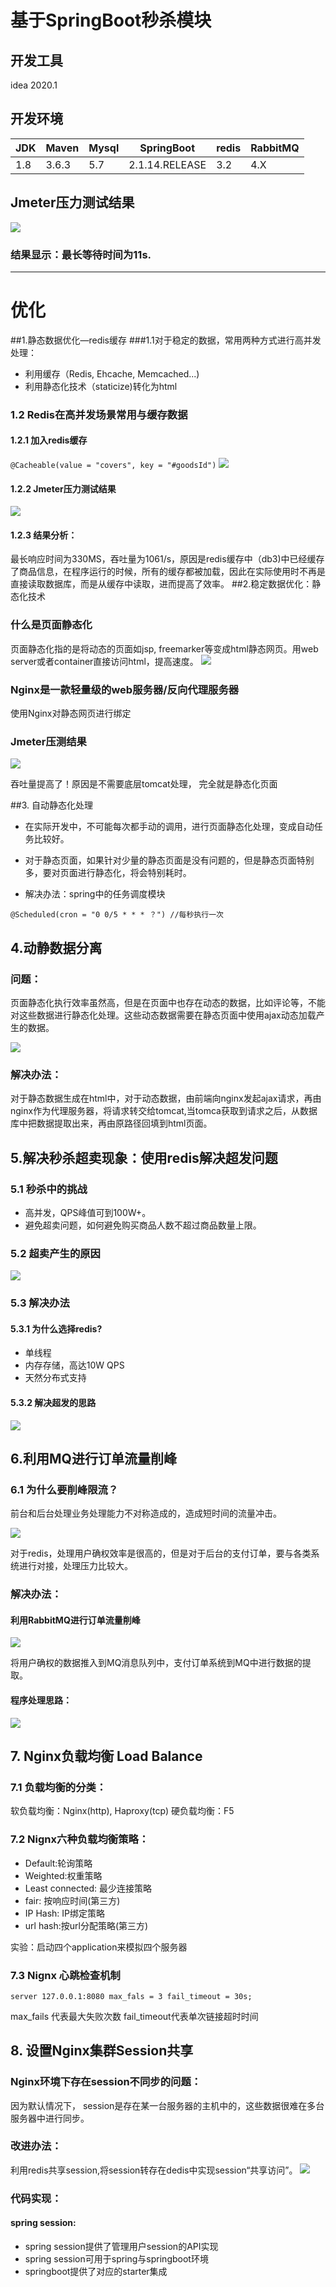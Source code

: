 # 基于SpringBoot秒杀模块
## 开发工具
idea 2020.1

## 开发环境
|  JDK | Maven| Mysql  |  SpringBoot |  redis | RabbitMQ  |
| ------------ | ------------ | ------------ | ------------ | ------------ | ------------ |
|  1.8 |  3.6.3 |  5.7 |  2.1.14.RELEASE |  3.2 | 4.X  |

## Jmeter压力测试结果
![](https://github.com/b1b2ttt/images/blob/master/miaosha_1.png?raw=true)
### 结果显示：最长等待时间为11s.

------------


# 优化
##1.静态数据优化—redis缓存
###1.1对于稳定的数据，常用两种方式进行高并发处理：
- 利用缓存（Redis, Ehcache, Memcached...)
- 利用静态化技术（staticize)转化为html

### 1.2 Redis在高并发场景常用与缓存数据

#### 1.2.1 加入redis缓存

`@Cacheable(value = "covers", key = "#goodsId")`
![](https://github.com/b1b2ttt/images/blob/master/miaosha_3.png?raw=true)
#### 1.2.2 Jmeter压力测试结果

![](https://github.com/b1b2ttt/images/blob/master/miaosha_2.png?raw=true)

#### 1.2.3 结果分析：

最长响应时间为330MS，吞吐量为1061/s，原因是redis缓存中（db3)中已经缓存了商品信息，在程序运行的时候，所有的缓存都被加载，因此在实际使用时不再是直接读取数据库，而是从缓存中读取，进而提高了效率。
##2.稳定数据优化：静态化技术
### 什么是页面静态化
页面静态化指的是将动态的页面如jsp, freemarker等变成html静态网页。用web  server或者container直接访问html，提高速度。
![](https://github.com/b1b2ttt/images/blob/master/miaosha_4.png?raw=true)
### Nginx是一款轻量级的web服务器/反向代理服务器
使用Nginx对静态网页进行绑定

### Jmeter压测结果
![](https://github.com/b1b2ttt/images/blob/master/miaosha_html.png?raw=true)

吞吐量提高了！原因是不需要底层tomcat处理， 完全就是静态化页面

##3. 自动静态化处理
- 在实际开发中，不可能每次都手动的调用，进行页面静态化处理，变成自动任务比较好。

- 对于静态页面，如果针对少量的静态页面是没有问题的，但是静态页面特别多，要对页面进行静态化，将会特别耗时。

- 解决办法：spring中的任务调度模块

`@Scheduled(cron = "0 0/5 * * * ？") //每秒执行一次`


## 4.动静数据分离
### 问题：
页面静态化执行效率虽然高，但是在页面中也存在动态的数据，比如评论等，不能对这些数据进行静态化处理。这些动态数据需要在静态页面中使用ajax动态加载产生的数据。

![](https://github.com/b1b2ttt/images/blob/master/miaosha_6.png?raw=true)

###  解决办法：
对于静态数据生成在html中，对于动态数据，由前端向nginx发起ajax请求，再由nginx作为代理服务器，将请求转交给tomcat,当tomca获取到请求之后，从数据库中把数据提取出来，再由原路径回填到html页面。

## 5.解决秒杀超卖现象：使用redis解决超发问题

### 5.1 秒杀中的挑战
- 高并发，QPS峰值可到100W+。
- 避免超卖问题，如何避免购买商品人数不超过商品数量上限。

### 5.2 超卖产生的原因
![](https://github.com/b1b2ttt/images/blob/master/miaosha_%E8%B6%85%E5%8D%96.png?raw=true)

### 5.3 解决办法
#### 5.3.1 为什么选择redis?
- 单线程
- 内存存储，高达10W QPS
- 天然分布式支持

#### 5.3.2 解决超发的思路
![](https://github.com/b1b2ttt/images/blob/master/redis_%E8%B6%85%E5%8F%91.png?raw=true)

## 6.利用MQ进行订单流量削峰

### 6.1 为什么要削峰限流？

前台和后台处理业务处理能力不对称造成的，造成短时间的流量冲击。

![](https://github.com/b1b2ttt/images/blob/master/miaosha_%E6%B5%81%E9%87%8F%E5%86%B2%E5%87%BB.png?raw=true)

对于redis，处理用户确权效率是很高的，但是对于后台的支付订单，要与各类系统进行对接，处理压力比较大。

### 解决办法：

#### 利用RabbitMQ进行订单流量削峰
![](https://github.com/b1b2ttt/images/blob/master/miaosha_8_MQ.png?raw=true)

将用户确权的数据推入到MQ消息队列中，支付订单系统到MQ中进行数据的提取。

#### 程序处理思路：
![](https://github.com/b1b2ttt/images/blob/master/miaosha_9.png?raw=true)

## 7. Nginx负载均衡 Load Balance
### 7.1 负载均衡的分类：
软负载均衡：Nginx(http), Haproxy(tcp)
硬负载均衡：F5
### 7.2 Nignx六种负载均衡策略：
- Default:轮询策略
- Weighted:权重策略
- Least connected: 最少连接策略
- fair: 按响应时间(第三方)
- IP Hash: IP绑定策略
- url hash:按url分配策略(第三方)

实验：启动四个application来模拟四个服务器

### 7.3 Nignx 心跳检查机制
`server 127.0.0.1:8080 max_fals = 3 fail_timeout = 30s;`

max_fails 代表最大失败次数
fail_timeout代表单次链接超时时间

## 8. 设置Nginx集群Session共享
### Nginx环境下存在session不同步的问题：
因为默认情况下， session是存在某一台服务器的主机中的，这些数据很难在多台服务器中进行同步。
### 改进办法：
利用redis共享session,将session转存在dedis中实现session“共享访问”。
![](https://github.com/b1b2ttt/images/blob/master/miaosha_redis_session.png?raw=true)
### 代码实现：
#### spring session:
- spring session提供了管理用户session的API实现
- spring session可用于spring与springboot环境
- springboot提供了对应的starter集成
